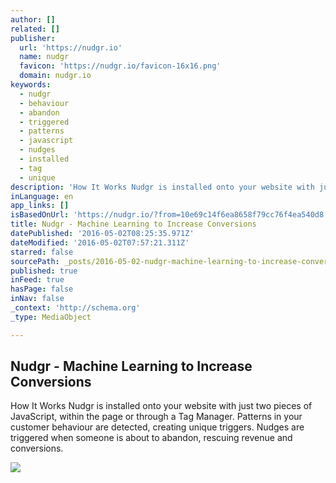 ```yaml
---
author: []
related: []
publisher:
  url: 'https://nudgr.io'
  name: nudgr
  favicon: 'https://nudgr.io/favicon-16x16.png'
  domain: nudgr.io
keywords:
  - nudgr
  - behaviour
  - abandon
  - triggered
  - patterns
  - javascript
  - nudges
  - installed
  - tag
  - unique
description: 'How It Works Nudgr is installed onto your website with just two pieces of JavaScript, within the page or through a Tag Manager. Patterns in your customer behaviour are detected, creating unique triggers. Nudges are triggered when someone is about to abandon, rescuing revenue and conversions.'
inLanguage: en
app_links: []
isBasedOnUrl: 'https://nudgr.io/?from=10e69c14f6ea8658f79cc76f4ea540d8'
title: Nudgr - Machine Learning to Increase Conversions
datePublished: '2016-05-02T08:25:35.971Z'
dateModified: '2016-05-02T07:57:21.311Z'
starred: false
sourcePath: _posts/2016-05-02-nudgr-machine-learning-to-increase-conversions.md
published: true
inFeed: true
hasPage: false
inNav: false
_context: 'http://schema.org'
_type: MediaObject

---
```

<article style=""><h1>Nudgr - Machine Learning to Increase Conversions</h1><p>How It Works Nudgr is installed onto your website with just two pieces of JavaScript, within the page or through a Tag Manager. Patterns in your customer behaviour are detected, creating unique triggers. Nudges are triggered when someone is about to abandon, rescuing revenue and conversions.</p><img src="http://nudgr.io/img/fb.png" /></article>
